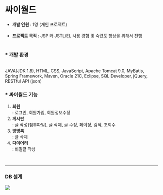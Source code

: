 <h1>싸이월드</h1>

<ul>
<li><b>개발 인원</b> : 1명 (개인 프로젝트)</li></br>
<li><b>프로젝트 목적</b> : JSP 와 JSTL/EL 사용 경험 및 숙련도 향상을 위해서 진행</li></br>
</ul>

<h3>* 개발 환경</h3></br>
JAVA(JDK 1.8), HTML, CSS, JavaScript, Apache Tomcat 9.0, MyBatis,</br>
Spring Framework, Maven, Oracle 21C, Eclipse, SQL Developer, jQuery, RESTful API (json)<br>

<h3>* 싸이월드 기능</h3>
<p>
<ol>
<li><b>회원</b></li>
  : 로그인, 회원가입, 회원정보수정
<li><b>게시판</b></li>
  : 글 작성(첨부파일), 글 삭제, 글 수정, 페이징, 검색, 조회수
<li><b>방명록</b></li>
  : 글 삭제
<li><b>다이어리</b></li>
  : 비밀글 작성
</ol>
</p>
<br>
<hr style="solid black 1px">
<h3>DB 설계</h3>
<img src="https://github.com/907hza/cyworld/assets/145747413/c5c7048f-545e-4370-a95c-8f3dac1cdf60" />


